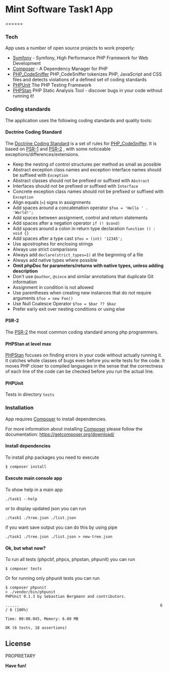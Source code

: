 # Mint Software Task1 App
======

### Tech

App uses a number of open source projects to work properly:

* [Symfony]  - Symfony, High Performance PHP Framework for Web Development
* [Composer]    - A Dependency Manager for PHP
* [PHP_CodeSniffer] PHP_CodeSniffer tokenizes PHP, JavaScript and CSS files and detects violations of a defined set of coding standards
* [PHPUnit] The PHP Testing Framework
* [PHPStan] PHP Static Analysis Tool - discover bugs in your code without running it!

### Coding standards

The application uses the following coding standards and quality tools:
#### Doctrine Coding Standard
 The [Doctrine Coding Standard] is a set of rules for [PHP_CodeSniffer]. It is based on [PSR-1]
 and [PSR-2] , with some noticeable exceptions/differences/extensions.
 - Keep the nesting of control structures per method as small as possible
 - Abstract exception class names and exception interface names should be suffixed with ``Exception``
 - Abstract classes should not be prefixed or suffixed with ``Abstract``
 - Interfaces should not be prefixed or suffixed with ``Interface``
 - Concrete exception class names should not be prefixed or suffixed with ``Exception``
 - Align equals (``=``) signs in assignments
 - Add spaces around a concatenation operator ``$foo = 'Hello ' . 'World!';``
 - Add spaces between assignment, control and return statements
 - Add spaces after a negation operator ``if (! $cond)``
 - Add spaces around a colon in return type declaration ``function () : void {}``
 - Add spaces after a type cast ``$foo = (int) '12345';``
 - Use apostrophes for enclosing strings
 - Always use strict comparisons
 - Always add ``declare(strict_types=1)`` at the beginning of a file
 - Always add native types where possible
 - **Omit phpDoc for parameters/returns with native types, unless adding description**
 - Don't use ``@author``, ``@since`` and similar annotations that duplicate Git information
 - Assignment in condition is not allowed
 - Use parentheses when creating new instances that do not require arguments ``$foo = new Foo()``
 - Use Null Coalesce Operator ``$foo = $bar ?? $baz``
 - Prefer early exit over nesting conditions or using else
 
#### PSR-2
The [PSR-2] the most common coding standard among php programmers.
#### PHPStan at level max
[PHPStan] focuses on finding errors in your code without actually running it. It catches whole classes of bugs even before you write tests for the code. It moves PHP closer to compiled languages in the sense that the correctness of each line of the code can be checked before you run the actual line.
#### PHPUnit
Tests in directory `tests`

### Installation

App requires [Composer] to install dependencies. 

For more information about installing [Composer] please follow the documentation:
https://getcomposer.org/download/

#### Install dependencies

To install php packages you need to execute

```sh
$ composer install
```

#### Execute main console app

To show help in a main app 

```
./task1 --help
```
or to display updated json you can run

```
./task1 ./tree.json ./list.json
```

if you want save output you can do this by using pipe

```
./task1 ./tree.json ./list.json > new-tree.json
```

#### Ok, but what now?

To run all tests (phpcbf, phpcs, phpstan, phpunit) you can run

```
$ composer tests
``` 
Or for running only phpunit tests you can run

```
$ composer phpunit
> ./vendor/bin/phpunit 
PHPUnit 9.1.3 by Sebastian Bergmann and contributors.

......                                                              6 / 6 (100%)

Time: 00:00.045, Memory: 6.00 MB

OK (6 tests, 18 assertions)
```


License
----

PROPRIETARY

**Have fun!**

[//]: # 

   [Symfony]: <http://symfony.com>
   [Docker]: <https://www.docker.com/>
   [Docker Compose]: <https://www.docker.com/>
   [PHPUnit]: <https://phpunit.de>
   [Composer]: <https://getcomposer.org>
   [PHP_CodeSniffer]:  <https://github.com/squizlabs/PHP_CodeSniffer>
   [PHPStan]:   <https://github.com/phpstan/phpstan>
   [Doctrine Coding Standard]:   <https://www.doctrine-project.org/projects/doctrine-coding-standard/en/6.0/reference/index.html#introduction>
   [PSR-2]: <https://www.php-fig.org/psr/psr-2/>
   [PSR-1]: <https://www.php-fig.org/psr/psr-1/>
   [PSR-12]: <https://www.php-fig.org/psr/psr-12/>
   [Behat]: <https://behat.org/>
   [Deptrac]: <https://github.com/sensiolabs-de/deptrac>
   [KnpPaginatorBundle]: <https://github.com/KnpLabs/KnpPaginatorBundle>
   [Behatch contexts]: https://github.com/Behatch/contexts 
    

